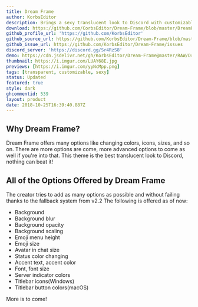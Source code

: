 ```yaml
---
title: Dream Frame
author: KorbsEditor
description: Brings a sexy translucent look to Discord with customizable options!
download: https://github.com/CorbsEditor/Dream-Frame/blob/master/DreamFrame.theme.css
github_profile_url: 'https://github.com/KorbsEditor'
github_source_url: https://github.com/KorbsEditor/Dream-Frame/blob/master/DreamFrame.theme.css
github_issue_url: https://github.com/KorbsEditor/Dream-Frame/issues
discord_server: 'https://discord.gg/Sr4RzS8'
demo: https://cdn.jsdelivr.net/gh/KorbsEditor/Dream-Frame@master/RAW/DreamFrameRaw.theme.css
thumbnail: https://i.imgur.com/LUAY68E.jpg
previews: [https://i.imgur.com/yyNcMpp.png]
tags: [transparent, customizable, sexy]
status: Updated
featured: true
style: dark
ghcommentid: 539 
layout: product
date: 2018-10-25T16:39:40.887Z
---
```

## Why Dream Frame?
Dream Frame offers many options like changing colors, icons, sizes, and so on. There are more options are come, more advanced options to come as well if you're into that. This theme is the best translucent look to Discord, nothing can beat it!
## All of the Options Offered by Dream Frame
The creator tries to add as many options as possible and without failing thanks to the fallback system from v2.2
The following is offered as of now:
* Background
* Background blur
* Background opacity
* Background scaling
* Emoji menu height
* Emoji size
* Avatar in chat size
* Status color changing
* Accent text, accent color
* Font, font size
* Server indicator colors
* Titlebar icons(Windows)
* Titlebar button colors(macOS)

More is to come! 
